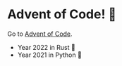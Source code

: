 # Advent of Code! 🎅

Go to [Advent of Code](https://adventofcode.com/).

- Year 2022 in Rust 🦀
- Year 2021 in Python 🐍
